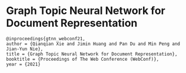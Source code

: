 # Graph Topic Neural Network for Document Representation

```
@inproceedings{gtnn_webconf21,
author = {Qianqian Xie and Jimin Huang and Pan Du and Min Peng and Jian-Yun Nie},
title = {Graph Topic Neural Network for Document Representation},
booktitle = {Proceedings of The Web Conference (WebConf)},
year = {2021}
